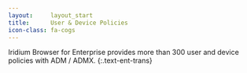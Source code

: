 ```yaml
---
layout:		layout_start
title:		User & Device Policies
icon-class: fa-cogs
---
```

Iridium Browser for Enterprise provides more than 300 user and device policies with ADM / ADMX.
{:.text-ent-trans}